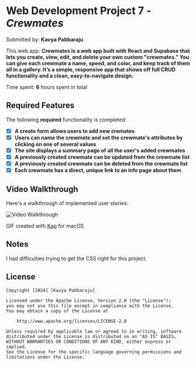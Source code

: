# Web Development Project 7 - *Crewmates*

Submitted by: **Kavya Pabbaraju**

This web app: **Crewmates is a web app built with React and Supabase that lets you create, view, edit, and delete your own custom "crewmates." You can give each crewmate a name, speed, and color, and keep track of them all in a gallery. It’s a simple, responsive app that shows off full CRUD functionality and a clean, easy-to-navigate design.**

Time spent: **6** hours spent in total

## Required Features

The following **required** functionality is completed:

- [x] **A create form allows users to add new cremates**
- [x] **Users can name the crewmate and set the crewmate's attributes by clicking on one of several values**
- [x] **The site displays a summary page of all the user's added crewmates**
- [x] **A previously created crewmate can be updated from the crewmate list**
- [x] **A previously created crewmate can be deleted from the crewmate list**
- [x] **Each crewmate has a direct, unique link to an info page about them**

## Video Walkthrough

Here's a walkthrough of implemented user stories:

<img src='crewmateDemo.gif' title='Video Walkthrough' width='' alt='Video Walkthrough' />

<!-- Replace this with whatever GIF tool you used! -->
GIF created with [Kap](https://getkap.co/) for macOS
<!-- Recommended tools:
[Kap](https://getkap.co/) for macOS
[ScreenToGif](https://www.screentogif.com/) for Windows
[peek](https://github.com/phw/peek) for Linux. -->

## Notes

I had difficulties trying to get the CSS right for this project.

## License

    Copyright [2024] [Kavya Pabbaraju]

    Licensed under the Apache License, Version 2.0 (the "License");
    you may not use this file except in compliance with the License.
    You may obtain a copy of the License at

        http://www.apache.org/licenses/LICENSE-2.0

    Unless required by applicable law or agreed to in writing, software
    distributed under the License is distributed on an "AS IS" BASIS,
    WITHOUT WARRANTIES OR CONDITIONS OF ANY KIND, either express or implied.
    See the License for the specific language governing permissions and
    limitations under the License.